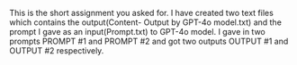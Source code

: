This is the short assignment you asked for. I have created two text files which contains the output(Content- Output by GPT-4o model.txt) and the prompt I gave as an input(Prompt.txt) to GPT-4o model. I gave in two prompts PROMPT #1 and PROMPT #2 and got two outputs OUTPUT #1 and OUTPUT #2 respectively. 
